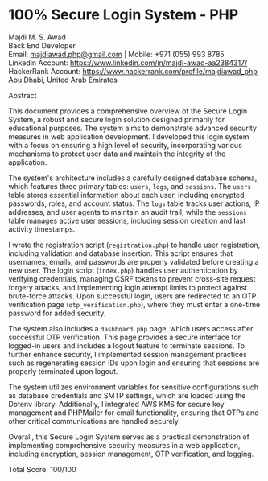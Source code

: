 <h1>100% Secure Login System - PHP</h1>

Majdi M. S.  Awad<br>
Back End Developer<br>
Email: majdiawad.php@gmail.com | Mobile: +971 (055) 993 8785<br>
Linkedin Account: https://www.linkedin.com/in/majdi-awad-aa2384317/<br>
HackerRank Account: https://www.hackerrank.com/profile/majdiawad_php <br>
Abu Dhabi, United Arab Emirates

Abstract

This document provides a comprehensive overview of the Secure Login System, a robust and secure login solution designed primarily for educational purposes. The system aims to demonstrate advanced security measures in web application development. I developed this login system with a focus on ensuring a high level of security, incorporating various mechanisms to protect user data and maintain the integrity of the application.

The system's architecture includes a carefully designed database schema, which features three primary tables: `users`, `logs`, and `sessions`. The `users` table stores essential information about each user, including encrypted passwords, roles, and account status. The `logs` table tracks user actions, IP addresses, and user agents to maintain an audit trail, while the `sessions` table manages active user sessions, including session creation and last activity timestamps.

I wrote the registration script (`registration.php`) to handle user registration, including validation and database insertion. This script ensures that usernames, emails, and passwords are properly validated before creating a new user. The login script (`index.php`) handles user authentication by verifying credentials, managing CSRF tokens to prevent cross-site request forgery attacks, and implementing login attempt limits to protect against brute-force attacks. Upon successful login, users are redirected to an OTP verification page (`otp_verification.php`), where they must enter a one-time password for added security.

The system also includes a `dashboard.php` page, which users access after successful OTP verification. This page provides a secure interface for logged-in users and includes a logout feature to terminate sessions. To further enhance security, I implemented session management practices such as regenerating session IDs upon login and ensuring that sessions are properly terminated upon logout.

The system utilizes environment variables for sensitive configurations such as database credentials and SMTP settings, which are loaded using the Dotenv library. Additionally, I integrated AWS KMS for secure key management and PHPMailer for email functionality, ensuring that OTPs and other critical communications are handled securely.

Overall, this Secure Login System serves as a practical demonstration of implementing comprehensive security measures in a web application, including encryption, session management, OTP verification, and logging.

Total Score: 100/100


